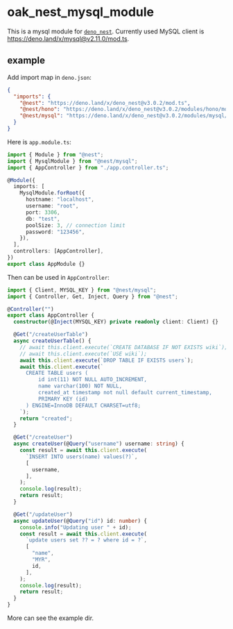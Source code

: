# oak_nest_mysql_module

This is a mysql module for [`deno_nest`](https://deno.land/x/deno_nest). Currently
used MySQL client is <https://deno.land/x/mysql@v2.11.0/mod.ts>.

## example

Add import map in `deno.json`:

```json
{
  "imports": {
    "@nest": "https://deno.land/x/deno_nest@v3.0.2/mod.ts",
    "@nest/hono": "https://deno.land/x/deno_nest@v3.0.2/modules/hono/mod.ts",
    "@nest/mysql": "https://deno.land/x/deno_nest@v3.0.2/modules/mysql/mod.ts"
  }
}
```

Here is `app.module.ts`:

```typescript
import { Module } from "@nest";
import { MysqlModule } from "@nest/mysql";
import { AppController } from "./app.controller.ts";

@Module({
  imports: [
    MysqlModule.forRoot({
      hostname: "localhost",
      username: "root",
      port: 3306,
      db: "test",
      poolSize: 3, // connection limit
      password: "123456",
    }),
  ],
  controllers: [AppController],
})
export class AppModule {}
```

Then can be used in `AppController`:

```ts
import { Client, MYSQL_KEY } from "@nest/mysql";
import { Controller, Get, Inject, Query } from "@nest";

@Controller("")
export class AppController {
  constructor(@Inject(MYSQL_KEY) private readonly client: Client) {}

  @Get("/createUserTable")
  async createUserTable() {
    // await this.client.execute(`CREATE DATABASE IF NOT EXISTS wiki`);
    // await this.client.execute(`USE wiki`);
    await this.client.execute(`DROP TABLE IF EXISTS users`);
    await this.client.execute(`
      CREATE TABLE users (
          id int(11) NOT NULL AUTO_INCREMENT,
          name varchar(100) NOT NULL,
          created_at timestamp not null default current_timestamp,
          PRIMARY KEY (id)
      ) ENGINE=InnoDB DEFAULT CHARSET=utf8;
    `);
    return "created";
  }

  @Get("/createUser")
  async createUser(@Query("username") username: string) {
    const result = await this.client.execute(
      `INSERT INTO users(name) values(?)`,
      [
        username,
      ],
    );
    console.log(result);
    return result;
  }

  @Get("/updateUser")
  async updateUser(@Query("id") id: number) {
    console.info("Updating user " + id);
    const result = await this.client.execute(
      `update users set ?? = ? where id = ?`,
      [
        "name",
        "MYR",
        id,
      ],
    );
    console.log(result);
    return result;
  }
}
```

More can see the example dir.
